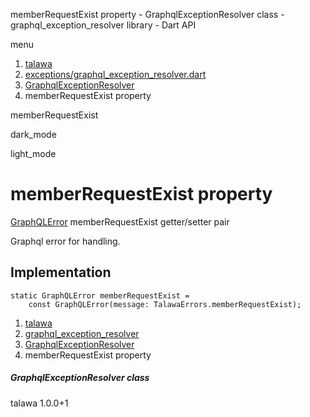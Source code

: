 




memberRequestExist property - GraphqlExceptionResolver class - graphql\_exception\_resolver library - Dart API







menu

1. [talawa](../../index.html)
2. [exceptions/graphql\_exception\_resolver.dart](../../exceptions_graphql_exception_resolver/exceptions_graphql_exception_resolver-library.html)
3. [GraphqlExceptionResolver](../../exceptions_graphql_exception_resolver/GraphqlExceptionResolver-class.html)
4. memberRequestExist property

memberRequestExist


dark\_mode

light\_mode




# memberRequestExist property


[GraphQLError](https://pub.dev/documentation/gql_exec/1.1.1-alpha+1699813812660/graphql_flutter/GraphQLError-class.html)
memberRequestExist
getter/setter pair

Graphql error for handling.


## Implementation

```
static GraphQLError memberRequestExist =
    const GraphQLError(message: TalawaErrors.memberRequestExist);
```

 


1. [talawa](../../index.html)
2. [graphql\_exception\_resolver](../../exceptions_graphql_exception_resolver/exceptions_graphql_exception_resolver-library.html)
3. [GraphqlExceptionResolver](../../exceptions_graphql_exception_resolver/GraphqlExceptionResolver-class.html)
4. memberRequestExist property

##### GraphqlExceptionResolver class





talawa
1.0.0+1






